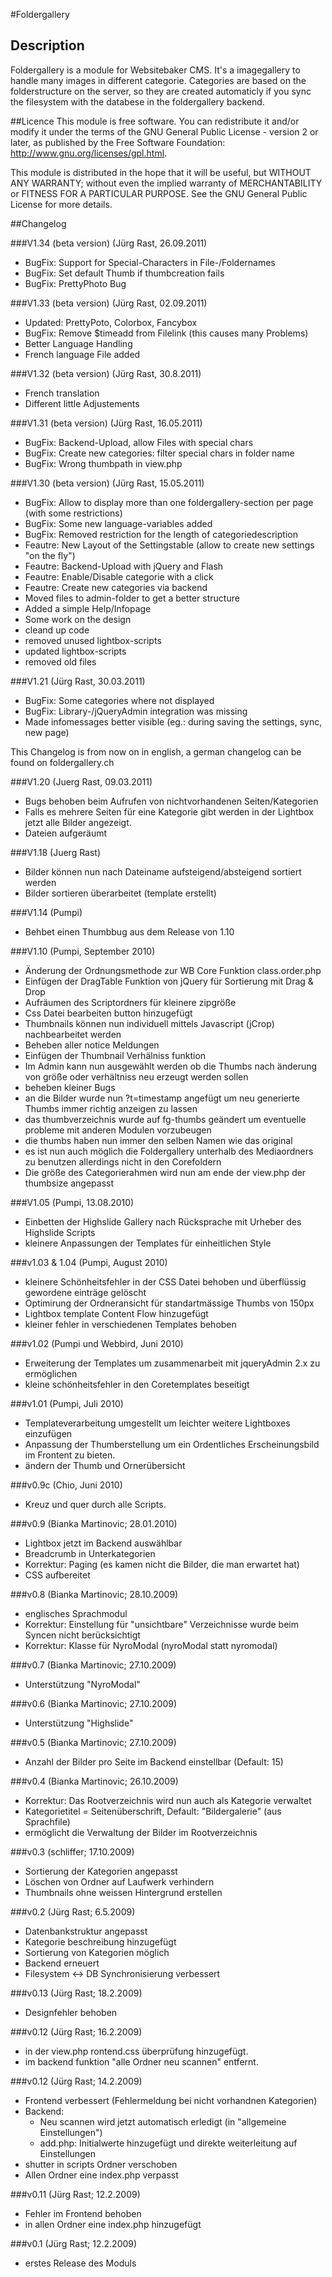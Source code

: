 #Foldergallery
## Description
Foldergallery is a module for Websitebaker CMS. It's a imagegallery to handle many images
in different categorie. Categories are based on the folderstructure on the server, so they are created
automaticly if you sync the filesystem with the databese in the foldergallery backend.

##Licence
This module is free software. You can redistribute it and/or modify it under
the terms of the GNU General Public License - version 2 or later, as published
by the Free Software Foundation: http://www.gnu.org/licenses/gpl.html.

This module is distributed in the hope that it will be useful, but
WITHOUT ANY WARRANTY; without even the implied warranty of
MERCHANTABILITY or FITNESS FOR A PARTICULAR PURPOSE.  See the
GNU General Public License for more details.

##Changelog

###V1.34 (beta version) (Jürg Rast, 26.09.2011)
+ BugFix: Support for Special-Characters in File-/Foldernames
+ BugFix: Set default Thumb if thumbcreation fails
+ BugFix: PrettyPhoto Bug

###V1.33 (beta version) (Jürg Rast, 02.09.2011)
+ Updated: PrettyPoto, Colorbox, Fancybox
+ BugFix: Remove $timeadd from Filelink (this causes many Problems)
+ Better Language Handling
+ French language File added

###V1.32 (beta version) (Jürg Rast, 30.8.2011)
+ French translation
+ Different little Adjustements

###V1.31 (beta version) (Jürg Rast, 16.05.2011)
+ BugFix: Backend-Upload, allow Files with special chars
+ BugFix: Create new categories: filter special chars in folder name
+ BugFix: Wrong thumbpath in view.php

###V1.30 (beta version) (Jürg Rast, 15.05.2011)
+ BugFix: Allow to display more than one foldergallery-section per page (with some restrictions)
+ BugFix: Some new language-variables added
+ BugFix: Removed restriction for the length of categoriedescription
+ Feautre: New Layout of the Settingstable (allow to create new settings "on the fly")
+ Feautre: Backend-Upload with jQuery and Flash
+ Feautre: Enable/Disable categorie with a click
+ Feautre: Create new categories via backend
+ Moved files to admin-folder to get a better structure
+ Added a simple Help/Infopage
+ Some work on the design
+ cleand up code
+ removed unused lightbox-scripts
+ updated lightbox-scripts
+ removed old files


###V1.21 (Jürg Rast, 30.03.2011)
+ BugFix: Some categories where not displayed 
+ BugFix: Library-/jQueryAdmin integration was missing
+ Made infomessages better visible (eg.: during saving the settings, sync, new page)

This Changelog is from now on in english, a german changelog  can be found on foldergallery.ch

###V1.20 (Juerg Rast, 09.03.2011)
+ Bugs behoben beim Aufrufen von nichtvorhandenen Seiten/Kategorien
+ Falls es mehrere Seiten für eine Kategorie gibt werden in der Lightbox jetzt alle Bilder angezeigt.
+ Dateien aufgeräumt

###V1.18 (Juerg Rast)
+ Bilder können nun nach Dateiname aufsteigend/absteigend sortiert werden
+ Bilder sortieren überarbeitet (template erstellt)

###V1.14 (Pumpi)
+ Behbet einen Thumbbug aus dem Release von 1.10

###V1.10 (Pumpi, September 2010)
+ Änderung der Ordnungsmethode zur WB Core Funktion class.order.php
+ Einfügen der DragTable Funktion von jQuery für Sortierung mit Drag & Drop
+ Aufräumen des Scriptordners für kleinere zipgröße
+ Css Datei bearbeiten button hinzugefügt
+ Thumbnails können nun individuell mittels Javascript (jCrop) nachbearbeitet werden
+ Beheben aller notice Meldungen
+ Einfügen der Thumbnail Verhälniss funktion
+ Im Admin kann nun ausgewählt werden ob die Thumbs nach änderung von größe oder verhältniss neu erzeugt werden sollen
+ beheben kleiner Bugs
+ an die Bilder wurde nun ?t=timestamp angefügt um neu generierte Thumbs immer richtig anzeigen zu lassen
+ das thumbverzeichnis wurde auf fg-thumbs geändert um eventuelle probleme mit anderen Modulen vorzubeugen
+ die thumbs haben nun immer den selben Namen wie das original
+ es ist nun auch möglich die Foldergallery unterhalb des Mediaordners zu benutzen allerdings nicht in den Corefoldern
+ Die größe des Categorierahmen wird nun am ende der view.php der thumbsize angepasst

###V1.05 (Pumpi, 13.08.2010)
+ Einbetten der Highslide Gallery nach Rücksprache mit Urheber des Highslide Scripts
+ kleinere Anpassungen der Templates für einheitlichen Style

###v1.03 & 1.04 (Pumpi, August 2010)
+ kleinere Schönheitsfehler in der CSS Datei behoben und überflüssig gewordene einträge gelöscht
+ Optimirung der Ordneransicht für standartmässige Thumbs von 150px
+ Lightbox template Content Flow hinzugefügt
+ kleiner fehler in verschiedenen Templates behoben

###v1.02 (Pumpi und Webbird, Juni 2010)
+ Erweiterung der Templates um zusammenarbeit mit jqueryAdmin 2.x zu ermöglichen
+ kleine schönheitsfehler in den Coretemplates beseitigt

###v1.01 (Pumpi, Juli 2010)
+ Templateverarbeitung umgestellt um leichter weitere Lightboxes einzufügen
+ Anpassung der Thumberstellung um ein Ordentliches Erscheinungsbild im Frontent zu bieten.
+ ändern der Thumb und Ornerübersicht

###v0.9c (Chio, Juni 2010)
+ Kreuz und quer durch alle Scripts.

###v0.9 (Bianka Martinovic; 28.01.2010)
+ Lightbox jetzt im Backend auswählbar
+ Breadcrumb in Unterkategorien
+ Korrektur: Paging (es kamen nicht die Bilder, die man erwartet hat)
+ CSS aufbereitet

###v0.8 (Bianka Martinovic; 28.10.2009)
+ englisches Sprachmodul
+ Korrektur: Einstellung für "unsichtbare" Verzeichnisse wurde beim Syncen nicht berücksichtigt
+ Korrektur: Klasse für NyroModal (nyroModal statt nyromodal)

###v0.7 (Bianka Martinovic; 27.10.2009)
+ Unterstützung "NyroModal"

###v0.6 (Bianka Martinovic; 27.10.2009)
+ Unterstützung "Highslide"

###v0.5 (Bianka Martinovic; 27.10.2009)
+ Anzahl der Bilder pro Seite im Backend einstellbar (Default: 15)

###v0.4 (Bianka Martinovic; 26.10.2009)
+ Korrektur: Das Rootverzeichnis wird nun auch als Kategorie verwaltet
+ Kategorietitel = Seitenüberschrift, Default: "Bildergalerie" (aus Sprachfile)
+ ermöglicht die Verwaltung der Bilder im Rootverzeichnis

###v0.3  (schliffer; 17.10.2009)
+ Sortierung der Kategorien angepasst
+ Löschen von Ordner auf Laufwerk verhindern
+ Thumbnails ohne weissen Hintergrund erstellen

###v0.2 (Jürg Rast; 6.5.2009)
+ Datenbankstruktur angepasst
+ Kategorie beschreibung hinzugefügt
+ Sortierung von Kategorien möglich
+ Backend erneuert
+ Filesystem <-> DB Synchronisierung verbessert

###v0.13 (Jürg Rast; 18.2.2009)
+ Designfehler behoben

###v0.12 (Jürg Rast; 16.2.2009)
+ in der view.php rontend.css überprüfung hinzugefügt.
+ im backend funktion "alle Ordner neu scannen" entfernt.

###v0.12 (Jürg Rast; 14.2.2009)
+ Frontend verbessert (Fehlermeldung bei nicht vorhandnen Kategorien)
+ Backend:
    + Neu scannen wird jetzt automatisch erledigt (in "allgemeine Einstellungen")
    + add.php: Initialwerte hinzugefügt und direkte weiterleitung auf Einstellungen
+ shutter in scripts Ordner verschoben
+ Allen Ordner eine index.php verpasst

###v0.11 (Jürg Rast; 12.2.2009)
+ Fehler im Frontend behoben
+ in allen Ordner eine index.php hinzugefügt

###v0.1  (Jürg Rast; 12.2.2009)
+ erstes Release des Moduls